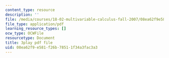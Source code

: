 ```yaml
---
content_type: resource
description: ''
file: /media/courses/18-02-multivariable-calculus-fall-2007/08ea62f9e581f26b78511f34a3fac3a3_U1EcnfTKXJ0.pdf
file_type: application/pdf
learning_resource_types: []
ocw_type: OCWFile
resourcetype: Document
title: 3play pdf file
uid: 08ea62f9-e581-f26b-7851-1f34a3fac3a3
---
```


